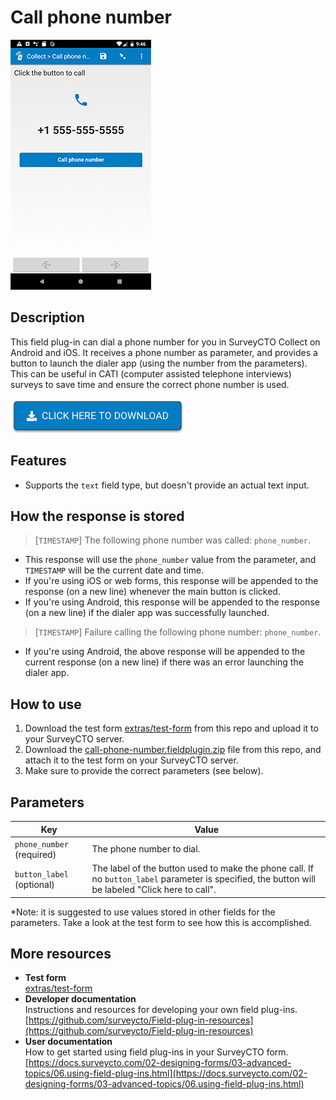 # Call phone number

![](extras/call-phone-number.jpg)

## Description

This field plug-in can dial a phone number for you in SurveyCTO Collect on Android and iOS. It receives a phone number as parameter, and provides a button to launch the dialer app (using the number from the parameters). This can be useful in CATI (computer assisted telephone interviews) surveys to save time and ensure the correct phone number is used.

[![Download now](extras/download-button.png)](https://github.com/surveycto/call-phone-number/raw/master/call-phone-number.fieldplugin.zip)

## Features

* Supports the `text` field type, but doesn't provide an actual text input. 

## How the response is stored

> [`TIMESTAMP`] The following phone number was called:  `phone_number`.

* This response will use the `phone_number` value from the parameter, and `TIMESTAMP` will be the current date and time.
* If you're using iOS or web forms, this response will be appended to the response (on a new line) whenever the main button is clicked.
* If you're using Android, this response will be appended to the response (on a new line) if the dialer app was successfully launched.

> [`TIMESTAMP`] Failure calling the following phone number: `phone_number`.

* If you're using Android, the above response will be appended to the current response (on a new line) if there was an error launching the dialer app.

## How to use

1. Download the test form [extras/test-form](https://github.com/surveycto/call-phone-number/raw/master/extras/test-form/Call%20phone%20number.xlsx) from this repo and upload it to your SurveyCTO server.
1. Download the [call-phone-number.fieldplugin.zip](https://github.com/surveycto/call-phone-number/raw/master/call-phone-number.fieldplugin.zip) file from this repo, and attach it to the test form on your SurveyCTO server.
1. Make sure to provide the correct parameters (see below).

## Parameters

| Key | Value |
| --- | --- |
| `phone_number` (required) | The phone number to dial. |
| `button_label` (optional) | The label of the button used to make the phone call. If no `button_label` parameter is specified, the button will be labeled "Click here to call". |

*Note: it is suggested to use values stored in other fields for the parameters. Take a look at the test form to see how this is accomplished.

## More resources

* **Test form**  
[extras/test-form](https://github.com/surveycto/call-phone-number/raw/master/extras/test-form/Call%20phone%20number.xlsx)
* **Developer documentation**  
Instructions and resources for developing your own field plug-ins.  
[https://github.com/surveycto/Field-plug-in-resources](https://github.com/surveycto/Field-plug-in-resources)
* **User documentation**  
How to get started using field plug-ins in your SurveyCTO form.  
[https://docs.surveycto.com/02-designing-forms/03-advanced-topics/06.using-field-plug-ins.html](https://docs.surveycto.com/02-designing-forms/03-advanced-topics/06.using-field-plug-ins.html)
